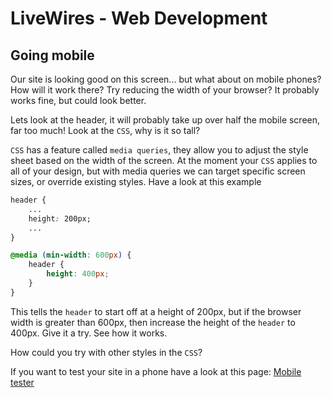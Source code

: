 # LiveWires - Web Development
## Going mobile

Our site is looking good on this screen... but what about on mobile phones? How will it work there? Try reducing the width of your browser? It probably works fine, but could look better.

Lets look at the header, it will probably take up over half the mobile screen, far too much! Look at the `CSS`, why is it so tall?

`CSS` has a feature called `media queries`, they allow you to adjust the style sheet based on the width of the screen. At the moment your `CSS` applies to all of your design, but with media queries we can target specific screen sizes, or override existing styles. Have a look at this example

```css
header {
    ...
    height: 200px;
    ...
}

@media (min-width: 600px) {
    header {
        height: 400px;
    }
}
```

This tells the `header` to start off at a height of 200px, but if the browser width is greater than 600px, then increase the height of the `header` to 400px. Give it a try. See how it works.

How could you try with other styles in the `CSS`?

If you want to test your site in a phone have a look at this page: [Mobile tester](http://tester.jamesdoc.com/?url=http://livewires.dev)
